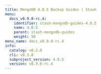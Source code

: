 ```yaml
---
title: MongoDB 4.0.5 Backup Guides | Stash
menu:
  docs_v0.9.0-rc.4:
    identifier: stash-mongodb-guides-4.0.5
    name: 4.0.5
    parent: stash-mongodb-guides
    weight: 50
menu_name: docs_v0.9.0-rc.4
info:
  catalog: v0.2.0
  cli: v0.3.0
  subproject_version: 4.0.5
  version: v0.9.0-rc.4
---
```


